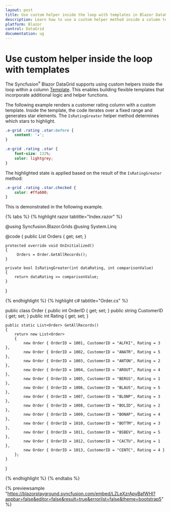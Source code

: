 ```yaml
---
layout: post
title: Use custom helper inside the loop with templates in Blazor DataGrid | Syncfusion
description: Learn how to use a custom helper method inside a column template loop to render a star rating in the Syncfusion Blazor DataGrid.
platform: Blazor
control: DataGrid
documentation: ug
---
```


# Use custom helper inside the loop with templates

The Syncfusion<sup style="font-size:70%">&reg;</sup> Blazor DataGrid supports using custom helpers inside the loop within a column [Template](https://help.syncfusion.com/cr/blazor/Syncfusion.Blazor.Grids.GridColumn.html#Syncfusion_Blazor_Grids_GridColumn_Template). This enables building flexible templates that incorporate additional logic and helper functions.

The following example renders a customer rating column with a custom template. Inside the template, the code iterates over a fixed range and generates star elements. The `IsRatingGreater` helper method determines which stars to highlight.

```css
.e-grid .rating .star:before {
    content: '★';
}

.e-grid .rating .star {
    font-size: 132%;
    color: lightgrey;
}
```

The highlighted state is applied based on the result of the `IsRatingGreater` method:

```css
.e-grid .rating .star.checked {
    color: #ffa600;
}
```

This is demonstrated in the following example.

{% tabs %}
{% highlight razor tabtitle="Index.razor" %}

@using Syncfusion.Blazor.Grids
@using System.Linq

<SfGrid DataSource="@Orders" Height="300px">
    <GridColumns>
        <GridColumn Field="OrderID" HeaderText="Order ID" TextAlign="TextAlign.Right" Width="90"></GridColumn>
        <GridColumn Field="CustomerID" HeaderText="Customer ID" Width="100"></GridColumn>
        <GridColumn HeaderText="Customer Rating" Width="120">
            <Template>
                @{
                    var rating = (context as Order)?.Rating ?? 0;
                }
                <div class="rate" aria-label="@($"{rating} out of 5 stars")">
                    <div class="rating">
                        @foreach (var i in Enumerable.Range(1, 5))
                        {
                            <span class="star @(IsRatingGreater(rating, i) ? "checked" : "")"></span>
                        }
                    </div>
                </div>
            </Template>
        </GridColumn>
    </GridColumns>
</SfGrid>

<style>
    .e-grid .rating .star:before {
        content: '★';
    }

    .e-grid .rating .star {
        font-size: 132%;
        color: lightgrey;
    }

    .e-grid .rating .star.checked {
        color: #ffa600;
    }
</style>

@code {
    public List<Order> Orders { get; set; }

    protected override void OnInitialized()
    {
         Orders = Order.GetAllRecords();
    }

    private bool IsRatingGreater(int dataRating, int comparisonValue)
    {
        return dataRating >= comparisonValue;
    }
}

{% endhighlight %}
{% highlight c# tabtitle="Order.cs" %}

public class Order
{
    public int OrderID { get; set; }
    public string CustomerID { get; set; }
    public int Rating { get; set; }

    public static List<Order> GetAllRecords()
    {
        return new List<Order>
        {
            new Order { OrderID = 1001, CustomerID = "ALFKI", Rating = 3 },
            new Order { OrderID = 1002, CustomerID = "ANATR", Rating = 5 },
            new Order { OrderID = 1003, CustomerID = "ANTON", Rating = 2 },
            new Order { OrderID = 1004, CustomerID = "AROUT", Rating = 4 },
            new Order { OrderID = 1005, CustomerID = "BERGS", Rating = 1 },
            new Order { OrderID = 1006, CustomerID = "BLAUS", Rating = 5 },
            new Order { OrderID = 1007, CustomerID = "BLONP", Rating = 3 },
            new Order { OrderID = 1008, CustomerID = "BOLID", Rating = 2 },
            new Order { OrderID = 1009, CustomerID = "BONAP", Rating = 4 },
            new Order { OrderID = 1010, CustomerID = "BOTTM", Rating = 3 },
            new Order { OrderID = 1011, CustomerID = "BSBEV", Rating = 5 },
            new Order { OrderID = 1012, CustomerID = "CACTU", Rating = 1 },
            new Order { OrderID = 1013, CustomerID = "CENTC", Rating = 4 }
        };
    }
}

{% endhighlight %}
{% endtabs %}

{% previewsample "https://blazorplayground.syncfusion.com/embed/LZLeXzrApyBafWHl?appbar=false&editor=false&result=true&errorlist=false&theme=bootstrap5" %}
